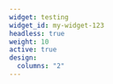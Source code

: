 ```yaml
---
widget: testing
widget_id: my-widget-123
headless: true
weight: 10
active: true
design:
  columns: "2"
---
```

